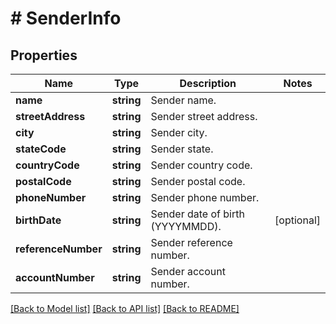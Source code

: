 # # SenderInfo

## Properties

Name | Type | Description | Notes
------------ | ------------- | ------------- | -------------
**name** | **string** | Sender name. | 
**streetAddress** | **string** | Sender street address. | 
**city** | **string** | Sender city. | 
**stateCode** | **string** | Sender state. | 
**countryCode** | **string** | Sender country code. | 
**postalCode** | **string** | Sender postal code. | 
**phoneNumber** | **string** | Sender phone number. | 
**birthDate** | **string** | Sender date of birth (YYYYMMDD). | [optional] 
**referenceNumber** | **string** | Sender reference number. | 
**accountNumber** | **string** | Sender account number. | 

[[Back to Model list]](../../README.md#documentation-for-models) [[Back to API list]](../../README.md#documentation-for-api-endpoints) [[Back to README]](../../README.md)


